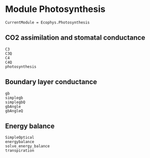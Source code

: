
# Module Photosynthesis

```@meta
CurrentModule = Ecophys.Photosynthesis
```


## CO2 assimilation and stomatal conductance 

```@docs
C3
C3Q
C4
C4Q
photosynthesis
```

## Boundary layer conductance

```@docs
gb
simplegb
simplegbQ
gbAngle
gbAngleQ
```

## Energy balance

```@docs
SimpleOptical
energybalance
solve_energy_balance
transpiration
```

